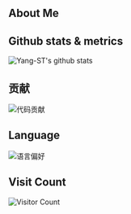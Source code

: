 <!--
**Yang-ST/Yang-ST** is a ✨ _special_ ✨ repository because its `README.md` (this file) appears on your GitHub profile.

Here are some ideas to get you started:

- 🔭 I’m currently working on ...
- 🌱 I’m currently learning ...
- 👯 I’m looking to collaborate on ...
- 🤔 I’m looking for help with ...
- 💬 Ask me about ...
- 📫 How to reach me: ...
- 😄 Pronouns: ...
- ⚡ Fun fact: ...
-->
## About Me

## Github stats & metrics
![Yang-ST's github stats](https://github-readme-stats.vercel.app/api?username=Yang-ST&count_private=true&show_icons=true)

## 贡献
![代码贡献](https://activity-graph.herokuapp.com/graph?username=Yang-ST)

## Language
![语言偏好](https://github-readme-stats.vercel.app/api/top-langs/?username=Yang-ST&layout=compact)

## Visit Count
![Visitor Count](https://profile-counter.glitch.me/Yang-ST/count.svg)
